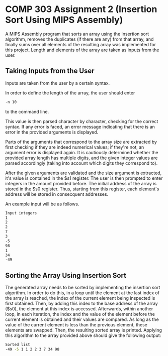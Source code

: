 # COMP 303 Assignment 2 (Insertion Sort Using MIPS Assembly)

A MIPS Assembly program that sorts an array using the insertion sort algorithm, removes the duplicates (if there are any) from that array, and finally sums over all elements of the resulting array was implemented for this project. Length and elements of the array are taken as inputs from the user.

## Taking Inputs from the User

Inputs are taken from the user by a certain syntax. 

In order to define the length of the array, the user should enter
```bash
-n 10
``` 
to the command line.

This value is then parsed character by character, checking for the correct syntax. If any error is faced, an error message indicating that there is an error in the provided arguments is displayed.

Parts of the arguments that correspond to the array size are extracted by first checking if they are indeed numerical values; if they're not, an argument error is displayed again. It is cautiously determined whether the provided array length has multiple digits, and the given integer values are parsed accordingly (taking into account which digits they correspond to).

After the given arguments are validated and the size argument is extracted, it's value is contained in the $s1 register. The user is then prompted to enter integers in the amount provided before. The initial address of the array is stored in the $s0 register. Thus, starting from this register, each element's address will be stored in consecquent addresses.

An example input will be as follows.
```bash
Input integers
1
2
2
7
3
-5
98
1
34
-49
``` 

## Sorting the Array Using Insertion Sort

The generated array needs to be sorted by implementing the insertion sort algorithm. In order to do this, in a loop until the element at the last index of the array is reached, the index of the current element being inspected is first obtained. Then, by adding this index to the base address of the array ($s0), the element at this index is accessed. Afterwards, within another loop, in each iteration, the index and the value of the element before the current element is obtained and their values are compared. As long as the value of the current element is less than the previous element, these elements are swapped. Then, the resulting sorted array is printed. Applying this algorithm to the array provided above should give the following output:

```bash
Sorted list
-49 -5 1 1 2 2 3 7 34 98
``` 